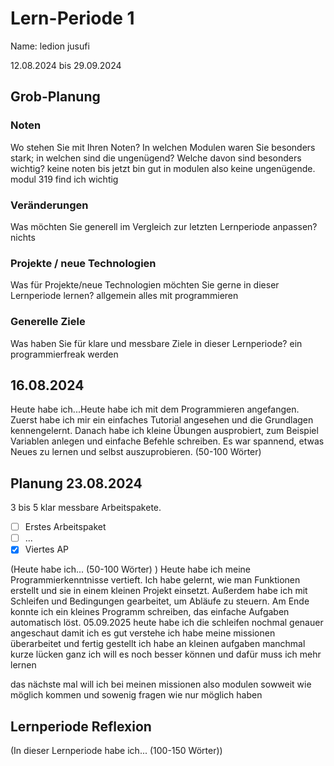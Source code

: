 # Lern-Periode 1
Name: ledion jusufi

12.08.2024 bis 29.09.2024

## Grob-Planung
### Noten
Wo stehen Sie mit Ihren Noten? In welchen Modulen waren Sie besonders stark; in welchen sind die ungenügend? Welche davon sind besonders wichtig? keine noten bis jetzt bin gut in modulen also keine ungenügende. modul 319 find ich wichtig

### Veränderungen
Was möchten Sie generell im Vergleich zur letzten Lernperiode anpassen?
nichts
### Projekte / neue Technologien
Was für Projekte/neue Technologien möchten Sie gerne in dieser Lernperiode lernen?
allgemein alles mit programmieren
### Generelle Ziele
Was haben Sie für klare und messbare Ziele in dieser Lernperiode?
ein programmierfreak werden

## 16.08.2024

Heute habe ich...Heute habe ich mit dem Programmieren angefangen. Zuerst habe ich mir ein einfaches Tutorial angesehen und die Grundlagen kennengelernt. Danach habe ich kleine Übungen ausprobiert, zum Beispiel Variablen anlegen und einfache Befehle schreiben. Es war spannend, etwas Neues zu lernen und selbst auszuprobieren.
(50-100 Wörter)

## Planung 23.08.2024
3 bis 5 klar messbare Arbeitspakete.

- [ ] Erstes Arbeitspaket
- [ ] ...
- [X] Viertes AP

(Heute habe ich... (50-100 Wörter) )
Heute habe ich meine Programmierkenntnisse vertieft. Ich habe gelernt, wie man Funktionen erstellt und sie in einem kleinen Projekt einsetzt. Außerdem habe ich mit Schleifen und Bedingungen gearbeitet, um Abläufe zu steuern. Am Ende konnte ich ein kleines Programm schreiben, das einfache Aufgaben automatisch löst.
05.09.2025
heute habe ich die schleifen nochmal genauer angeschaut damit ich es gut verstehe ich habe meine missionen überarbeitet und fertig gestellt ich habe an kleinen aufgaben manchmal kurze lücken ganz ich will es noch besser können und dafür muss ich mehr lernen

 das nächste mal will ich bei meinen missionen also modulen sowweit wie möglich kommen und sowenig fragen wie nur möglich haben

## Lernperiode Reflexion
(In dieser Lernperiode habe ich... (100-150 Wörter))
